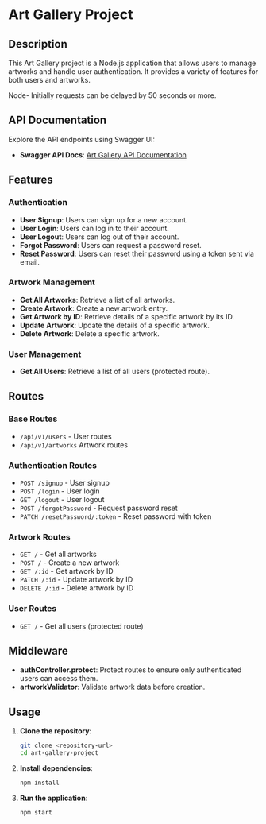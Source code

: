 # Art Gallery Project

## Description

This Art Gallery project is a Node.js application that allows users to manage artworks and handle user authentication. It provides a variety of features for both users and artworks.

Node- Initially requests can be delayed by 50 seconds or more.

## API Documentation

Explore the API endpoints using Swagger UI:

- **Swagger API Docs**: [Art Gallery API Documentation](https://auth-service-o4cw.onrender.com/api-docs/)

## Features

### Authentication
- **User Signup**: Users can sign up for a new account.
- **User Login**: Users can log in to their account.
- **User Logout**: Users can log out of their account.
- **Forgot Password**: Users can request a password reset.
- **Reset Password**: Users can reset their password using a token sent via email.

### Artwork Management
- **Get All Artworks**: Retrieve a list of all artworks.
- **Create Artwork**: Create a new artwork entry.
- **Get Artwork by ID**: Retrieve details of a specific artwork by its ID.
- **Update Artwork**: Update the details of a specific artwork.
- **Delete Artwork**: Delete a specific artwork.

### User Management
- **Get All Users**: Retrieve a list of all users (protected route).

## Routes

### Base Routes
- `/api/v1/users` - User routes
- `/api/v1/artworks` Artwork routes

### Authentication Routes
- `POST /signup` - User signup
- `POST /login` - User login
- `GET /logout` - User logout
- `POST /forgotPassword` - Request password reset
- `PATCH /resetPassword/:token` - Reset password with token

### Artwork Routes
- `GET /` - Get all artworks
- `POST /` - Create a new artwork
- `GET /:id` - Get artwork by ID
- `PATCH /:id` - Update artwork by ID
- `DELETE /:id` - Delete artwork by ID

### User Routes
- `GET /` - Get all users (protected route)

## Middleware

- **authController.protect**: Protect routes to ensure only authenticated users can access them.
- **artworkValidator**: Validate artwork data before creation.

## Usage

1. **Clone the repository**:
    ```bash
    git clone <repository-url>
    cd art-gallery-project
    ```

2. **Install dependencies**:
    ```bash
    npm install
    ```

3. **Run the application**:
    ```bash
    npm start
    ```
